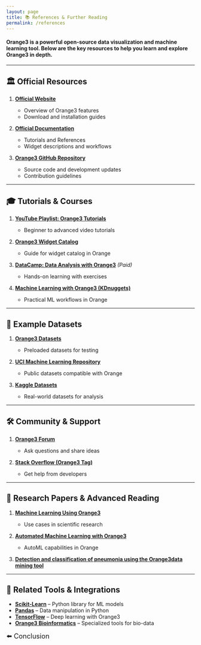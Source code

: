 ```yaml
---
layout: page
title: 📚 References & Further Reading
permalink: /references
---
```




#### Orange3 is a powerful open-source data visualization and machine learning tool. Below are the key resources to help you learn and explore Orange3 in depth.

---

## 🏛 Official Resources

1. **[Official Website](https://orangedatamining.com/)**  
   - Overview of Orange3 features  
   - Download and installation guides  

2. **[Official Documentation](https://orangedatamining.com/docs/)**  
   - Tutorials and References  
   - Widget descriptions and workflows  

3. **[Orange3 GitHub Repository](https://github.com/biolab/orange3)**  
   - Source code and development updates  
   - Contribution guidelines  
 

---

## 🎓 Tutorials & Courses

1. **[YouTube Playlist: Orange3 Tutorials](https://youtube.com/playlist?list=PLYW0LRZ3ePo5jW_mhbvHV5ciNkhe61dTT&si=EKN2meVgaV3-G2VY)**  
   - Beginner to advanced video tutorials  

2. **[Orange3 Widget Catalog](https://orangedatamining.com/widget-catalog/)**  
   - Guide for widget catalog in Orange

3. **[DataCamp: Data Analysis with Orange3](https://www.datacamp.com/)** _(Paid)_  
   - Hands-on learning with exercises  

4. **[Machine Learning with Orange3 (KDnuggets)](https://www.kdnuggets.com/2021/02/machine-learning-orange3.html)**  
   - Practical ML workflows in Orange  

---

## 📂 Example Datasets

1. **[Orange3 Datasets](https://orangedatamining.com/datasets/)**  
   - Preloaded datasets for testing  

2. **[UCI Machine Learning Repository](https://archive.ics.uci.edu/ml/index.php)**  
   - Public datasets compatible with Orange

3. **[Kaggle Datasets](https://www.kaggle.com/datasets)**  
   - Real-world datasets for analysis  

---

## 🛠 Community & Support

1. **[Orange3 Forum](https://discord.com/invite/FWrfeXV)**
   - Ask questions and share ideas  

2. **[Stack Overflow (Orange3 Tag)](https://stackoverflow.com/questions/tagged/orange3)**  
   - Get help from developers  

  

---

## 📄 Research Papers & Advanced Reading

1. **[Machine Learning Using Orange3](https://www.sciencedirect.com/science/article/pii/S1877050919313385)**  
   - Use cases in scientific research  

2. **[Automated Machine Learning with Orange3](https://link.springer.com/article/10.1007/s10462-019-09769-4)**  
   - AutoML capabilities in Orange  

3. **[Detection and classification of pneumonia using the Orange3data mining tool](https://www.researchgate.net/profile/Areen-Arabiat/publication/384599266_Detection_and_classification_of_pneumonia_using_the_Orange3_data_mining_tool/links/670226eb9e6e82486f055491/Detection-and-classification-of-pneumonia-using-the-Orange3-data-mining-tool.pdf)**

---

## 🔗 Related Tools & Integrations

- **[Scikit-Learn](https://scikit-learn.org/)** – Python library for ML models  
- **[Pandas](https://pandas.pydata.org/)** – Data manipulation in Python  
- **[TensorFlow](https://www.tensorflow.org/)** – Deep learning with Orange3  
- **[Orange3 Bioinformatics](https://github.com/biolab/orange3-bioinformatics)** – Specialized tools for bio-data  




<div style="display: flex; justify-content: space-between; width: 100%; top: 5px;">
  <a href="/PSDV-orange3/conclusion" style="text-decoration: none; font-size: large;">⬅️ Conclusion</a>
</div>
